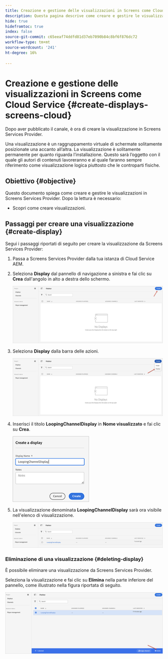 ```yaml
---
title: Creazione e gestione delle visualizzazioni in Screens come Cloud Service
description: Questa pagina descrive come creare e gestire le visualizzazioni in Screens come Cloud Service.
hide: true
hidefromtoc: true
index: false
source-git-commit: c65eeaf74ddfd81d37eb7090b84c8bf6f876dc72
workflow-type: tm+mt
source-wordcount: '241'
ht-degree: 16%

---
```



# Creazione e gestione delle visualizzazioni in Screens come Cloud Service {#create-displays-screens-cloud}

Dopo aver pubblicato il canale, è ora di creare la visualizzazione in Screens Services Provider.

Una visualizzazione è un raggruppamento virtuale di schermate solitamente posizionate una accanto all’altra. La visualizzazione è solitamente permanente per quanto riguarda l’installazione. Questo sarà l’oggetto con il quale gli autori di contenuti lavoreranno e al quale faranno sempre riferimento come visualizzazione logica piuttosto che le controparti fisiche.

## Obiettivo {#objective}

Questo documento spiega come creare e gestire le visualizzazioni in Screens Services Provider. Dopo la lettura è necessario:

* Scopri come creare visualizzazioni.

## Passaggi per creare una visualizzazione {#create-display}

Segui i passaggi riportati di seguito per creare la visualizzazione da Screens Services Provider:

1. Passa a Screens Services Provider dalla tua istanza di Cloud Service AEM.
1. Seleziona **Display** dal pannello di navigazione a sinistra e fai clic su **Crea** dall&#39;angolo in alto a destra dello schermo.

   ![immagine](/help/screens-cloud/assets/display/disp-1.png)

1. Seleziona **Display** dalla barra delle azioni.

   ![immagine](/help/screens-cloud/assets/display/disp-2.png)

1. Inserisci il titolo **LoopingChannelDisplay** in **Nome visualizzato** e fai clic su **Crea**.

   ![immagine](/help/screens-cloud/assets/display/disp3.png)

1. La visualizzazione denominata **LoopingChannelDisplay** sarà ora visibile nell&#39;elenco di visualizzazione.

   ![immagine](/help/screens-cloud/assets/display/disp-4.png)

### Eliminazione di una visualizzazione {#deleting-display}

È possibile eliminare una visualizzazione da Screens Services Provider.

Seleziona la visualizzazione e fai clic su **Elimina** nella parte inferiore del pannello, come illustrato nella figura riportata di seguito.

![immagine](/help/screens-cloud/assets/display/disp-5.png)

